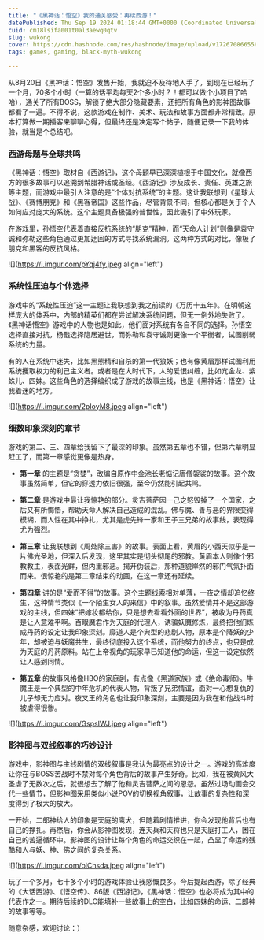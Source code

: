 ```yaml
---
title: "《黑神话：悟空》我的通关感受：再续西游！"
datePublished: Thu Sep 19 2024 01:18:44 GMT+0000 (Coordinated Universal Time)
cuid: cm18lsifa001t0al3aewq0qtv
slug: wukong
cover: https://cdn.hashnode.com/res/hashnode/image/upload/v1726708665563/6af19887-b64a-4645-baff-8c4cdd25f10c.jpeg
tags: games, gaming, black-myth-wukong

---
```


从8月20日《黑神话：悟空》发售开始，我就迫不及待地入手了，到现在已经玩了一个月，70多个小时（一算的话平均每天2个多小时？！都可以做个小项目了哈哈），通关了所有BOSS，解锁了绝大部分隐藏要素，还把所有角色的影神图故事都看了一遍。不得不说，这款游戏在制作、美术、玩法和故事方面都非常精致。原本打算做一期播客来聊聊心得，但最终还是决定写个帖子，随便记录一下我的体验，就当是个总结吧。

### 西游母题与全球共鸣

《黑神话：悟空》取材自《西游记》，这个母题早已深深植根于中国文化，就像西方的很多故事可以追溯到希腊神话或圣经。《西游记》涉及成长、责任、英雄之旅等主题，而游戏中最引人注意的是“个体对抗系统”的主题。这让我联想到《星球大战》、《赛博朋克》和《黑客帝国》这些作品，尽管背景不同，但核心都是关于个人如何应对庞大的系统。这个主题具备极强的普世性，因此吸引了中外玩家。

在游戏里，孙悟空代表着直接反抗系统的“朋克”精神，而“天命人计划”则像是袁守诚和弥勒这些角色通过更加迂回的方式寻找系统漏洞。这两种方式的对比，像极了朋克和黑客的反抗风格。

![](https://i.imgur.com/pYqj4fy.jpeg align="left")

### 系统性压迫与个体选择

游戏中的“系统性压迫”这一主题让我联想到我之前读的《万历十五年》。在明朝这样庞大的体系中，内部的精英们都在尝试解决系统问题，但无一例外地失败了。《黑神话悟空》游戏中的人物也是如此，他们面对系统有各自不同的选择。孙悟空选择直接对抗，杨戬选择隐居避世，而弥勒和袁守诚则更像一个平衡者，试图削弱系统的力量。

有的人在系统中迷失，比如黑熊精和自杀的第一代狼妖；也有像黄眉那样试图利用系统攫取权力的利己主义者。或者是在大时代下，人的爱恨纠缠，比如亢金龙、紫蛛儿、四妹。这些角色的选择编织成了游戏的故事主线，也是《黑神话：悟空》让我着迷的地方。

![](https://i.imgur.com/2pIoyM8.jpeg align="left")

### 细数印象深刻的章节

游戏的第二、三、四章给我留下了最深的印象。虽然第五章也不错，但第六章明显赶工了，而第一章感觉更像是热身。

* **第一章** 的主题是“贪婪”，改编自原作中金池长老惦记唐僧袈裟的故事。这个故事虽然简单，但它的穿透力依旧很强，至今仍然能引起共鸣。
    
* **第二章** 是游戏中最让我惊艳的部分。灵吉菩萨因一己之怒毁掉了一个国家，之后又有所悔悟，帮助天命人解决自己造成的混乱。佛与魔、善与恶的界限变得模糊，而人性在其中挣扎，尤其是虎先锋一家和王子三兄弟的故事线，表现得尤为强烈。
    
* **第三章** 让我联想到《周处除三害》的故事。表面上看，黄眉的小西天似乎是一片佛光圣地，但深入后发现，这里其实是彻头彻尾的邪教。黄眉本人则像个邪教教主，表面光鲜，但内里邪恶。揭开伪装后，那种道貌岸然的邪门气氛扑面而来。很惊艳的是第二章结束的动画，在这一章还有延续。
    
* **第四章** 讲的是“爱而不得”的故事。这个主题线索相对单薄，一夜之情却追忆终生，这种情节类似《一个陌生女人的来信》中的叙事。虽然爱情并不是这部游戏的主线，但四妹“把嫁妆都给你，只是想去看看外面的世界”，被收为丹药真是让人意难平啊。百眼魔君作为天庭的代理人，诱骗妖魔修炼，最终把他们炼成丹药的设定让我印象深刻。靡道人是个典型的悲剧人物，原本是个降妖的少年，却被迫与妖魔共生，最终彻底投入这个系统，而他努力的终点，也只是成为天庭的丹药原料。站在上帝视角的玩家早已知道他的命运，但这一设定依然让人感到同情。
    
* **第五章** 的故事风格像HBO的家庭剧，有点像《黑道家族》或《绝命毒师》。牛魔王是一个典型的中年危机的代表人物，背叛了兄弟情谊，面对一心想复仇的儿子却无力应对。夜叉王的角色也让我印象深刻，主要是因为我在和他战斗时被虐得很惨。
    

![](https://i.imgur.com/GspslWJ.jpeg align="left")

### 影神图与双线叙事的巧妙设计

游戏中，影神图与主线剧情的双线叙事是我认为最亮点的设计之一。游戏的高难度让你在与BOSS苦战时不禁对每个角色背后的故事产生好奇。比如，我在被黄风大圣虐了无数次之后，就很想去了解了他和灵吉菩萨之间的恩怨。虽然过场动画会交代一些情节，但影神图采用类似小说POV的切换视角叙事，让故事的复杂性和深度得到了极大的放大。

一开始，二郎神给人的印象是天庭的鹰犬，但随着剧情推进，你会发现他背后也有自己的挣扎。再然后，你会从影神图发现，连天兵和天将也只是天庭打工人，困在自己的苦逼循环中。影神图的设计让每个角色的命运交织在一起，凸显了命运的残酷和人与妖、神、佛之间的复杂关系。

![](https://i.imgur.com/olChsda.jpeg align="left")

玩了一个多月，七十多个小时的游戏体验让我感慨良多。今后提起西游，除了经典的《大话西游》、《悟空传》、86版《西游记》，《黑神话：悟空》也必将成为其中的代表作之一。期待后续的DLC能填补一些故事上的空白，比如四妹的命运、二郎神的故事等等。

随意杂感，欢迎讨论：）